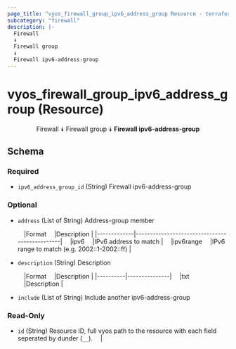 ```yaml
---
page_title: "vyos_firewall_group_ipv6_address_group Resource - terraform-provider-vyos"
subcategory: "firewall"
description: |-
  Firewall
  ⯯
  Firewall group
  ⯯
  Firewall ipv6-address-group
---
```


# vyos_firewall_group_ipv6_address_group (Resource)
<center>

Firewall
⯯
Firewall group
⯯
**Firewall ipv6-address-group**


</center>

## Schema

### Required

- `ipv6_address_group_id` (String) Firewall ipv6-address-group

### Optional

- `address` (List of String) Address-group member

    &emsp;|Format     &emsp;|Description                                  |
    |-------------|-----------------------------------------------|
    &emsp;|ipv6       &emsp;|IPv6 address to match                        |
    &emsp;|ipv6range  &emsp;|IPv6 range to match (e.g. 2002::1-2002::ff)  |
- `description` (String) Description

    &emsp;|Format  &emsp;|Description  |
    |----------|---------------|
    &emsp;|txt     &emsp;|Description  |
- `include` (List of String) Include another ipv6-address-group

### Read-Only

- `id` (String) Resource ID, full vyos path to the resource with each field seperated by dunder (`__`).  &emsp;|
